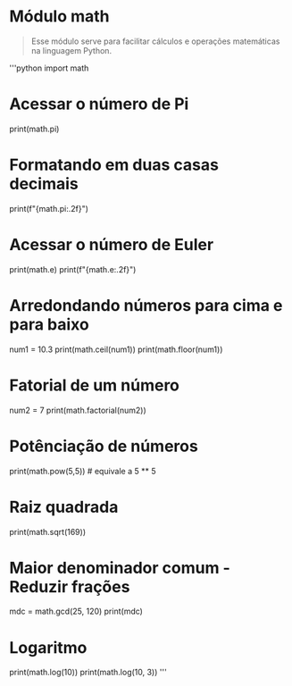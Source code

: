 # Módulo math

> Esse módulo serve para facilitar cálculos e operações matemáticas na linguagem Python.

'''python
import math

# Acessar o número de Pi
print(math.pi)
# Formatando em duas casas decimais
print(f"{math.pi:.2f}")

# Acessar o número de Euler
print(math.e)
print(f"{math.e:.2f}")

# Arredondando números para cima e para baixo
num1 = 10.3
print(math.ceil(num1))
print(math.floor(num1))

# Fatorial de um número 
num2 = 7
print(math.factorial(num2))

# Potênciação de números
print(math.pow(5,5)) # equivale a 5 ** 5

# Raiz quadrada 
print(math.sqrt(169)) 

# Maior denominador comum - Reduzir frações
mdc = math.gcd(25, 120)
print(mdc)

# Logaritmo
print(math.log(10))
print(math.log(10, 3))
'''